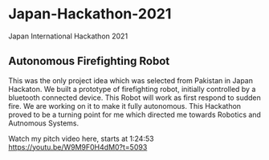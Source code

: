 # Japan-Hackathon-2021
Japan International Hackathon 2021

<h2> Autonomous Firefighting Robot </h2>

This was the only project idea which was selected from Pakistan in Japan Hackaton. We built a prototype of firefighting robot, initially controlled by a bluetooth connected device. This Robot will work as first respond to sudden fire. We are working on it to make it fully autonomous. This Hackathon proved to be a turning point for me which directed me towards Robotics and Autnomous Systems.

Watch my pitch video here, starts at 1:24:53 
https://youtu.be/W9M9F0H4dM0?t=5093
